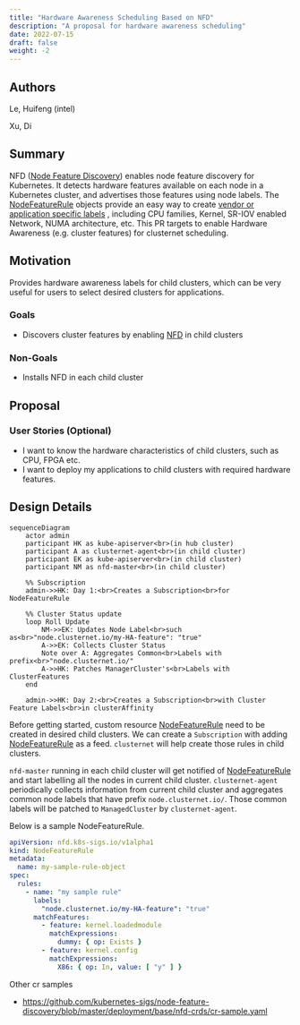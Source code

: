 ```yaml
---
title: "Hardware Awareness Scheduling Based on NFD"
description: "A proposal for hardware awareness scheduling"
date: 2022-07-15
draft: false
weight: -2
---
```


## Authors

Le, Huifeng (intel)

Xu, Di

## Summary

NFD ([Node Feature Discovery](https://github.com/kubernetes-sigs/node-feature-discovery)) enables node feature discovery
for Kubernetes. It detects hardware features available on each node in a Kubernetes cluster, and advertises those
features using node labels. The
[NodeFeatureRule](https://github.com/kubernetes-sigs/node-feature-discovery/blob/master/deployment/base/nfd-crds/cr-sample.yaml)
objects provide an easy way to
create [vendor or application specific labels](https://kubernetes-sigs.github.io/node-feature-discovery/v0.11/get-started/features.html)
, including CPU families, Kernel, SR-IOV enabled Network, NUMA architecture, etc. This PR targets to enable Hardware
Awareness (e.g. cluster features) for clusternet scheduling.

## Motivation

Provides hardware awareness labels for child clusters, which can be very useful for users to select desired clusters for
applications.

### Goals

- Discovers cluster features by enabling [NFD](https://github.com/kubernetes-sigs/node-feature-discovery) in child
  clusters

### Non-Goals

- Installs NFD in each child cluster

## Proposal

### User Stories (Optional)

- I want to know the hardware characteristics of child clusters, such as CPU, FPGA etc.
- I want to deploy my applications to child clusters with required hardware features.

## Design Details

```mermaid
sequenceDiagram
    actor admin
    participant HK as kube-apiserver<br>(in hub cluster)
    participant A as clusternet-agent<br>(in child cluster)
    participant EK as kube-apiserver<br>(in child cluster)
    participant NM as nfd-master<br>(in child cluster)

    %% Subscription
    admin->>HK: Day 1:<br>Creates a Subscription<br>for NodeFeatureRule

    %% Cluster Status update
    loop Roll Update
        NM->>EK: Updates Node Label<br>such as<br>"node.clusternet.io/my-HA-feature": "true"
        A->>EK: Collects Cluster Status
        Note over A: Aggregates Common<br>Labels with prefix<br>"node.clusternet.io/"
        A->>HK: Patches ManagerCluster's<br>Labels with ClusterFeatures
    end

    admin->>HK: Day 2:<br>Creates a Subscription<br>with Cluster Feature Labels<br>in clusterAffinity
```

Before getting started, custom resource
[NodeFeatureRule](https://kubernetes-sigs.github.io/node-feature-discovery/v0.11/advanced/customization-guide.html?highlight=NodeFeatureRule#nodefeaturerule-custom-resource)
need to be created in desired child clusters. We can create a `Subscription` with adding
[NodeFeatureRule](https://kubernetes-sigs.github.io/node-feature-discovery/v0.11/advanced/customization-guide.html?highlight=NodeFeatureRule#nodefeaturerule-custom-resource)
as a feed. `clusternet` will help create those rules in child clusters.

`nfd-master` running in each child cluster will get notified of
[NodeFeatureRule](https://kubernetes-sigs.github.io/node-feature-discovery/v0.11/advanced/customization-guide.html?highlight=NodeFeatureRule#nodefeaturerule-custom-resource)
and start labelling all the nodes in current child cluster. `clusternet-agent` periodically collects information from
current child cluster and aggregates common node labels that have prefix `node.clusternet.io/`. Those common labels will
be patched to `ManagedCluster` by `clusternet-agent`.

Below is a sample NodeFeatureRule.

```yaml
apiVersion: nfd.k8s-sigs.io/v1alpha1
kind: NodeFeatureRule
metadata:
  name: my-sample-rule-object
spec:
  rules:
    - name: "my sample rule"
      labels:
        "node.clusternet.io/my-HA-feature": "true"
      matchFeatures:
        - feature: kernel.loadedmodule
          matchExpressions:
            dummy: { op: Exists }
        - feature: kernel.config
          matchExpressions:
            X86: { op: In, value: [ "y" ] }
```

Other cr samples

- <https://github.com/kubernetes-sigs/node-feature-discovery/blob/master/deployment/base/nfd-crds/cr-sample.yaml>
